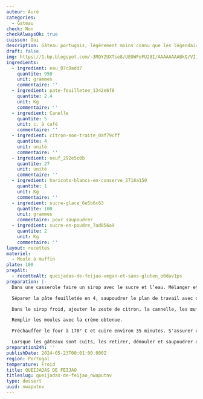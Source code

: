 ```yaml
---
auteur: Auré
categories:
  - Gateau
check: Non
checkAlwaysOk: true
cuisson: Oui
description: Gâteau portugais, légèrement moins connu que les légendaires Pastéis de nata
draft: false
img: https://1.bp.blogspot.com/-3MQYZUXTse8/UEOWFoFU28I/AAAAAAAABkQ/VIij9QCy2sU/s1600/Queijadas+de+Feija%CC%83o.jpg
ingredients:
  - ingredient: eau_07c9add7
    quantite: 950
    unit: grammes
    commentaire: ''
  - ingredient: pate-feuilletee_1342e6f8
    quantite: 2.4
    unit: Kg
    commentaire: ''
  - ingredient: Canelle
    quantite: 5
    unit: c. à café
    commentaire: ''
  - ingredient: citron-non-traite_0af79cff
    quantite: 4
    unit: unité
    commentaire: ''
  - ingredient: oeuf_292e5c0b
    quantite: 27
    unit: unité
    commentaire: ''
  - ingredient: haricots-blancs-en-conserve_2718a150
    quantite: 1
    unit: Kg
    commentaire: ''
  - ingredient: sucre-glace_6e5b6c63
    quantite: 100
    unit: grammes
    commentaire: pour saupoudrer
  - ingredient: sucre-en-poudre_7ad056a9
    quantite: 2
    unit: Kg
    commentaire: ''
layout: recettes
materiel:
  - Moule à muffin
plate: 100
prepAlt:
  - recetteAlt: queijadas-de-feijao-vegan-et-sans-gluten_o0dav1ps
preparation: |-
  Dans une casserole faire un sirop avec le sucre et l’eau. Mélanger et laisser cuire pendant 15 minutes. Dans un blender, mettre les haricots bien rincés et le sirop de sucre. Mixer le tout et laisser refroidir. 

  Séparer la pâte feuilletée en 4, saupoudrer le plan de travail avec de la farine et étirer les pâtes. Rouler ensuite la pâte feuilletée sur elle-même pour faire un rouleau. Faire des tronçons de 2 cm d’épaisseur. Placez chaque tranche dans le moule en silicone. Bien appuyer avec le pouce de manière à étirer la pâte vers le haut du moule. 

  Dans le sirop froid, ajouter le zeste de citron, la cannelle, les œufs. Mixer le tout dans le blender. 

  Remplir les moules avec la crème obtenue. 

  Préchauffer le four à 170° C et cuire environ 35 minutes. S'assurer que les gâteaux soient bien cuits en les piquant avec un cure-dent. 

  Lorsque les gâteaux sont cuits, les retirer, démouler et saupoudrer de sucre glace.
preparation24h: ''
publishDate: 2024-05-23T00:01:00.000Z
region: Portugal
temperature: Froid
title: QUEIJADAS DE FEIJAO
titleslug: queijadas-de-feijao_nwaputnv
type: dessert
uuid: nwaputnv
---
```

